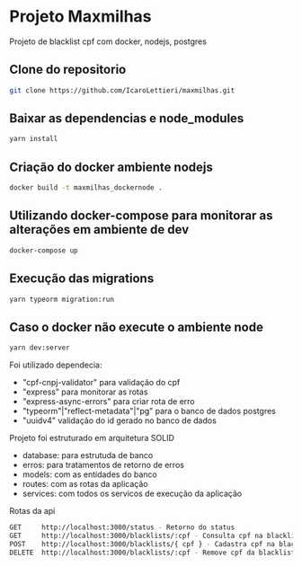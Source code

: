 # Projeto Maxmilhas
Projeto de blacklist cpf com docker, nodejs, postgres

## Clone do repositorio
```bash
git clone https://github.com/IcaroLettieri/maxmilhas.git
```

## Baixar as dependencias e node_modules
```bash
yarn install
```

## Criação do docker ambiente nodejs
```bash
docker build -t maxmilhas_dockernode .
```

## Utilizando docker-compose para monitorar as alterações em ambiente de dev
```bash
docker-compose up
```

## Execução das migrations
```bash
yarn typeorm migration:run
```

## Caso o docker não execute o ambiente node
```bash
yarn dev:server
```

Foi utilizado dependecia:
 - "cpf-cnpj-validator" para validação do cpf
 - "express" para monitorar as rotas
 - "express-async-errors" para criar rota de erro
 - "typeorm"|"reflect-metadata"|"pg" para o banco de dados postgres
 - "uuidv4" validação do id gerado no banco de dados

Projeto foi estruturado em arquitetura SOLID
 - database: para estrutuda de banco
 - erros: para tratamentos de retorno de erros
 - models: com as entidades do banco
 - routes: com as rotas da aplicação
 - services: com todos os servicos de execução da aplicação

Rotas da api
```bash
GET     http://localhost:3000/status - Retorno do status
GET     http://localhost:3000/blacklists/:cpf - Consulta cpf na blacklist com retorno FREE | BLOCK
POST    http://localhost:3000/blacklists/{ cpf } - Cadastra cpf na blacklist
DELETE  http://localhost:3000/blacklists/:cpf - Remove cpf da blacklist
```

